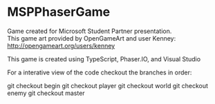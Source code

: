 # MSPPhaserGame
Game created for Microsoft Student Partner presentation.  
This game art provided by OpenGameArt and user Kenney: http://opengameart.org/users/kenney

This game is created using TypeScript, Phaser.IO, and Visual Studio

For a interative view of the code checkout the branches in order:

git checkout begin
git checkout player
git checkout world
git checkout enemy
git checkout master